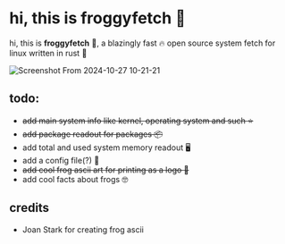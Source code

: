 # hi, this is froggyfetch :frog:

hi, this is **froggyfetch** :frog:, a blazingly fast :fire: open source system fetch for linux written in rust :crab:

![Screenshot From 2024-10-27 10-21-21](https://github.com/user-attachments/assets/4db39918-0888-4b98-a087-95a051a8d3b4)

**todo:**
-
- ~~add main system info like kernel, operating system and such :star:~~
- ~~add package readout for packages :package:~~
- add total and used system memory readout :desktop_computer:
- add a config file(?) :memo:
- ~~add cool frog ascii art for printing as a logo :frog:~~
- add cool facts about frogs :nerd_face:

**credits**
-
- Joan Stark for creating frog ascii
